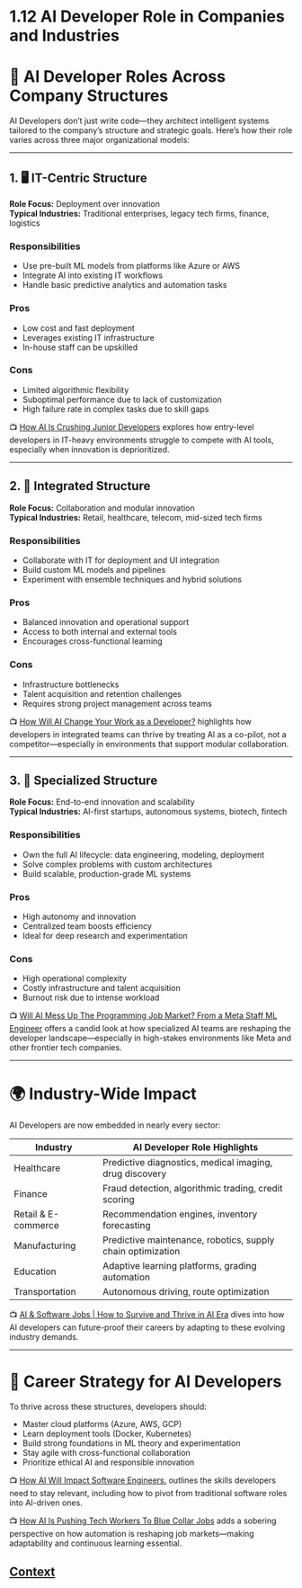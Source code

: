 # 1.12 AI Developer Role in Companies and Industries 

 # 🧠 AI Developer Roles Across Company Structures

AI Developers don’t just write code—they architect intelligent systems tailored to the company’s structure and strategic goals. Here’s how their role varies across three major organizational models:

---

## 1. 🖥️ IT-Centric Structure
**Role Focus:** Deployment over innovation  
**Typical Industries:** Traditional enterprises, legacy tech firms, finance, logistics  

### Responsibilities
- Use pre-built ML models from platforms like Azure or AWS  
- Integrate AI into existing IT workflows  
- Handle basic predictive analytics and automation tasks  

### Pros
- Low cost and fast deployment  
- Leverages existing IT infrastructure  
- In-house staff can be upskilled  

### Cons
- Limited algorithmic flexibility  
- Suboptimal performance due to lack of customization  
- High failure rate in complex tasks due to skill gaps  

📺 [How AI Is Crushing Junior Developers](https://www.youtube.com/watch?v=106DaA8WdHg) explores how entry-level developers in IT-heavy environments struggle to compete with AI tools, especially when innovation is deprioritized.

---

## 2. 🔗 Integrated Structure
**Role Focus:** Collaboration and modular innovation  
**Typical Industries:** Retail, healthcare, telecom, mid-sized tech firms  

### Responsibilities
- Collaborate with IT for deployment and UI integration  
- Build custom ML models and pipelines  
- Experiment with ensemble techniques and hybrid solutions  

### Pros
- Balanced innovation and operational support  
- Access to both internal and external tools  
- Encourages cross-functional learning  

### Cons
- Infrastructure bottlenecks  
- Talent acquisition and retention challenges  
- Requires strong project management across teams  

📺 [How Will AI Change Your Work as a Developer?](https://www.youtube.com/watch?v=q7ciNNIknM8) highlights how developers in integrated teams can thrive by treating AI as a co-pilot, not a competitor—especially in environments that support modular collaboration.

---

## 3. 🧪 Specialized Structure
**Role Focus:** End-to-end innovation and scalability  
**Typical Industries:** AI-first startups, autonomous systems, biotech, fintech  

### Responsibilities
- Own the full AI lifecycle: data engineering, modeling, deployment  
- Solve complex problems with custom architectures  
- Build scalable, production-grade ML systems  

### Pros
- High autonomy and innovation  
- Centralized team boosts efficiency  
- Ideal for deep research and experimentation  

### Cons
- High operational complexity  
- Costly infrastructure and talent acquisition  
- Burnout risk due to intense workload  

📺 [Will AI Mess Up The Programming Job Market? From a Meta Staff ML Engineer](https://www.youtube.com/watch?v=V0kKdq0MLqU&t=15s) offers a candid look at how specialized AI teams are reshaping the developer landscape—especially in high-stakes environments like Meta and other frontier tech companies.

---

# 🌍 Industry-Wide Impact

AI Developers are now embedded in nearly every sector:

| Industry        | AI Developer Role Highlights                          |
|-----------------|--------------------------------------------------------|
| Healthcare      | Predictive diagnostics, medical imaging, drug discovery |
| Finance         | Fraud detection, algorithmic trading, credit scoring   |
| Retail & E-commerce | Recommendation engines, inventory forecasting     |
| Manufacturing   | Predictive maintenance, robotics, supply chain optimization |
| Education       | Adaptive learning platforms, grading automation       |
| Transportation  | Autonomous driving, route optimization                |

📺 [AI & Software Jobs | How to Survive and Thrive in AI Era](https://www.youtube.com/watch?v=tJ50n3qzDmE) dives into how AI developers can future-proof their careers by adapting to these evolving industry demands.

---

# 🔄 Career Strategy for AI Developers

To thrive across these structures, developers should:

- Master cloud platforms (Azure, AWS, GCP)  
- Learn deployment tools (Docker, Kubernetes)  
- Build strong foundations in ML theory and experimentation  
- Stay agile with cross-functional collaboration  
- Prioritize ethical AI and responsible innovation  

📺 [How AI Will Impact Software Engineers.](https://www.youtube.com/watch?v=S2trOMG9PqQ&t=1s) outlines the skills developers need to stay relevant, including how to pivot from traditional software roles into AI-driven ones.  

📺 [How AI Is Pushing Tech Workers To Blue Collar Jobs](https://www.youtube.com/watch?v=0qj3S6ucyhc) adds a sobering perspective on how automation is reshaping job markets—making adaptability and continuous learning essential.

 
 
 ## [Context](./../context.md)
